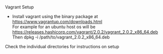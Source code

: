 Vagrant Setup                                                                                                                                                           
- Install vagrant using the binary package at https://www.vagrantup.com/downloads.html                                                                                
For example for an ubuntu host os will be https://releases.hashicorp.com/vagrant/2.0.2/vagrant_2.0.2_x86_64.deb                                                     Then dpkg -i /path/to/vagrant_2.0.2_x86_64.deb

Check the individual directories for instructions on setup
